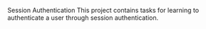 Session Authentication
This project contains tasks for learning to authenticate a user through session authentication.
